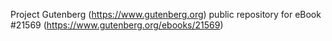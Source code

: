 Project Gutenberg (https://www.gutenberg.org) public repository for eBook #21569 (https://www.gutenberg.org/ebooks/21569)
